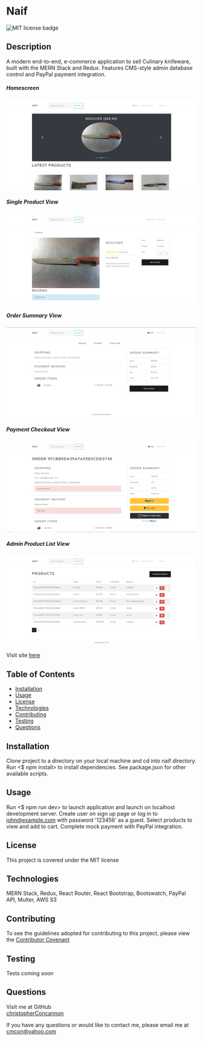 # Naif

![MIT license badge](https://img.shields.io/badge/license-MIT-green)

## Description
A modern end-to-end, e-commerce application to sell Culinary knifeware, built with the MERN Stack and Redux.  Features CMS-style admin database control and PayPal payment integration. 

##### Homescreen
![Homescreen Screenshot](./assets/images/screenshot.png)
##### Single Product View
![Single Product View Screenshot](./assets/images/screenshot2.png)
##### Order Summary View
![Order Summary View Screenshot](./assets/images/screenshot3.png)
##### Payment Checkout View
![View Screenshot](./assets/images/screenshot4.png)
##### Admin Product List View
![Admin Product List View Screenshot](./assets/images/screenshot5.png)

Visit site [here](https://naif-xo.herokuapp.com/)

## Table of Contents
  * [Installation](#installation)
  * [Usage](#usage)
  * [License](#license)
  * [Technologies](#technologies)
  * [Contributing](#contributing)
  * [Testing](#testing)
  * [Questions](#questions)
  
## Installation
Clone project to a directory on your local machine and cd into naif directory.  Run <$ npm install> to install dependencies.  See package.json for other available scripts.

## Usage
Run <$ npm run dev> to launch application and launch on localhost development server.  Create user on sign up page or log in to john@example.com with password '123456' as a guest.  Select products to view and add to cart.  Complete mock payment with PayPal integration. 

## License 
This project is covered under the MIT license 

## Technologies 
MERN Stack, Redux, React Router, React Bootstrap, Bootswatch, PayPal API, Multer, AWS S3


## Contributing
To see the guidelines adopted for contributing to this project, please view the [Contributor Covenant](https://www.contributor-covenant.org/version/2/0/code_of_conduct/code_of_conduct.txt)

## Testing
Tests coming soon

## Questions
Visit me at GitHub  
[christopherConcannon](https://github.com/christopherConcannon)
  
If you have any questions or would like to contact me, please email me at  
[cmcon@yahoo.com](mailto:cmcon@yahoo.com)
